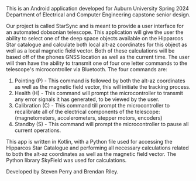 This is an Android application developed for Auburn University Spring 2024 Department of Electrical and Computer Engineering capstone senior design.

Our project is called StarSync and is meant to provide a user interface for an automated dobsonian telescope. This application will give the user the ability to 
select one of the deep space objects available on the Hipparcos Star catalogue and calculate both local alt-az coordinates for this object as well as a 
local magnetic field vector. Both of these calculations will be based off of the phones GNSS location as well as the current time. The user will then have the 
ability to transmit one of four one letter commands to the telescope's microcontroller via Bluetooth. The four commands are:
  1) Pointing (P) - This command is followed by both the alt-az coordinates as well as the magnetic field vector, this will initiate the tracking process.
  2) Health (H) - This command will prompt the microcontroller to transmit any error signals it has generated, to be viewed by the user.
  3) Calibration (C) - This command till prompt the microcontroller to recalibrate all of the electrical components of the telescope:
       (magnetometers, accelerometers, stepper motors, encoders)
  4) Standby (S) - This command will prompt the microcontroller to pause all current operations.

This app is written in Kotlin, with a Python file used for accessing the Hipparcos Star Catalogue and performing all necessary calculations related to both the 
alt-az coordinates as well as the magnetic field vector. The Python library SkyField was used for calculations. 

Developed by Steven Perry and Brendan Riley.
